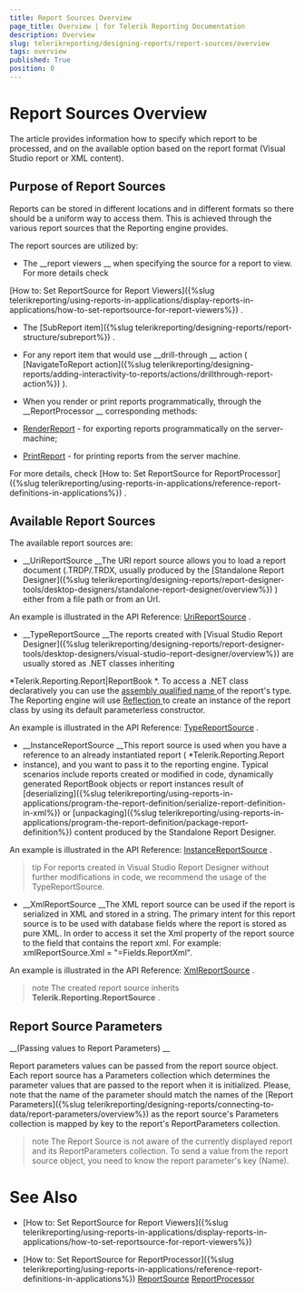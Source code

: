 ```yaml
---
title: Report Sources Overview
page_title: Overview | for Telerik Reporting Documentation
description: Overview
slug: telerikreporting/designing-reports/report-sources/overview
tags: overview
published: True
position: 0
---
```


# Report Sources Overview



The article provides information how to specify which report to be processed, and on the available option based on 
      the report format (Visual Studio report or XML content). 


## Purpose of Report Sources

Reports can be stored in different locations and in different formats so there should be a uniform way to
          access them. This is achieved through the various report sources that the Reporting engine provides.
        


The report sources are utilized by:


* The 
__report viewers
__ when specifying the source for a report to view. For more details check 
              
[How to: Set ReportSource for Report Viewers]({%slug telerikreporting/using-reports-in-applications/display-reports-in-applications/how-to-set-reportsource-for-report-viewers%})
.
            


* The 
[SubReport item]({%slug telerikreporting/designing-reports/report-structure/subreport%})
.
            


* For any report item that would use 
__drill-through
__ action
              (
[NavigateToReport action]({%slug telerikreporting/designing-reports/adding-interactivity-to-reports/actions/drillthrough-report-action%})
).
            


* When you render or print reports programmatically, through the 
__ReportProcessor
__ 
              corresponding methods:
            


* [RenderReport](/reporting/api/Telerik.Reporting.Processing.ReportProcessor#Telerik_Reporting_Processing_ReportProcessor_RenderReport_System_String_Telerik_Reporting_ReportSource_System_Collections_Hashtable_)
                  - for exporting reports programmatically on the server-machine;
                


* [PrintReport](/reporting/api/Telerik.Reporting.Processing.ReportProcessor#Telerik_Reporting_Processing_ReportProcessor_PrintReport_Telerik_Reporting_ReportSource_System_Drawing_Printing_PrinterSettings_)
                  - for printing reports from the server machine.
                
For more details, check 
[How to: Set ReportSource for ReportProcessor]({%slug telerikreporting/using-reports-in-applications/reference-report-definitions-in-applications%})
.
            


## Available Report Sources

The available report sources are:


* __UriReportSource
__The URI report source allows you to load a report document (.TRDP/.TRDX,
              usually produced by the 
[Standalone Report Designer]({%slug telerikreporting/designing-reports/report-designer-tools/desktop-designers/standalone-report-designer/overview%})
) either from a file path or from an Url.
            
An example is illustrated in the API Reference: 
[UriReportSource](/reporting/api/Telerik.Reporting.UriReportSource)
.
            


* __TypeReportSource
__The reports created with 
[Visual Studio Report Designer]({%slug telerikreporting/designing-reports/report-designer-tools/desktop-designers/visual-studio-report-designer/overview%})
 are usually stored as .NET classes inheriting
              
*Telerik.Reporting.Report|ReportBook
*.
              To access a .NET class declaratively you can use the 
[assembly qualified name
](http://msdn.microsoft.com/en-us/library/30wyt9tk
) of the report's type. The Reporting engine will use 
[Reflection
](https://msdn.microsoft.com/en-us/library/ms173183(v=vs.110).aspx
) to create an instance of the report class by using its default parameterless constructor.
            
An example is illustrated in the API Reference: 
[TypeReportSource](/reporting/api/Telerik.Reporting.TypeReportSource)
.
            


* __InstanceReportSource
__This report source is used when you have a reference to an already instantiated report (
*Telerik.Reporting.Report
* instance),
              and you want to pass it to the reporting engine. Typical scenarios include reports created or modified in code, dynamically generated ReportBook objects
              or report instances result of 
[deserializing]({%slug telerikreporting/using-reports-in-applications/program-the-report-definition/serialize-report-definition-in-xml%})
              or 
[unpackaging]({%slug telerikreporting/using-reports-in-applications/program-the-report-definition/package-report-definition%})
 content produced by the Standalone Report Designer.
            
An example is illustrated in the API Reference: 
[InstanceReportSource](/reporting/api/Telerik.Reporting.InstanceReportSource)
.
            


>tip For reports created in Visual Studio Report Designer without further modifications in code, we recommend the usage of the TypeReportSource.


* __XmlReportSource
__The XML report source can be used if the report is serialized in XML and stored in a string.
The primary intent for this report source is to be used with database fields where the report is stored as
              pure XML. In order to access it set the Xml property of the report source to the field that contains the
              report xml. For example: xmlReportSource.Xml = "=Fields.ReportXml".
            
An example is illustrated in the API Reference: 
[XmlReportSource](/reporting/api/Telerik.Reporting.XmlReportSource)
.
            


>note The created report source inherits  __Telerik.Reporting.ReportSource__ .          


## Report Source Parameters

__(Passing values to Report Parameters)
__

Report parameters values can be passed from the report source object. Each report source has a Parameters collection
          which determines the parameter values that are passed to the report when it is initialized. Please, note that the name of the parameter
          should match the names of the 
[Report Parameters]({%slug telerikreporting/designing-reports/connecting-to-data/report-parameters/overview%})
          as the report source's Parameters collection is mapped by key to the report's ReportParameters collection.
        


>note The Report Source is not aware of the currently displayed report and its ReportParameters collection.            To send a value from the report source object, you need to know the report parameter's key (Name).          


# See Also


 * [How to: Set ReportSource for Report Viewers]({%slug telerikreporting/using-reports-in-applications/display-reports-in-applications/how-to-set-reportsource-for-report-viewers%})


 * [How to: Set ReportSource for ReportProcessor]({%slug telerikreporting/using-reports-in-applications/reference-report-definitions-in-applications%})
[ReportSource](/reporting/api/Telerik.Reporting.ReportSource)
[ReportProcessor](/reporting/api/Telerik.Reporting.Processing.ReportProcessor)

